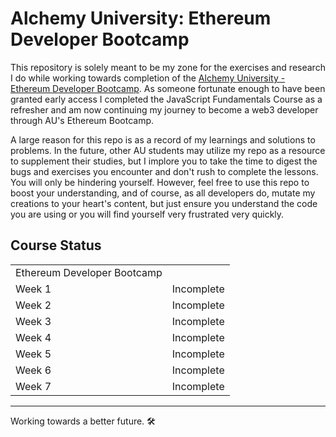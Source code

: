 # Alchemy University: Ethereum Developer Bootcamp

This repository is solely meant to be my zone for the exercises and research I do while working towards completion of the [Alchemy University - Ethereum Developer Bootcamp](https://university.alchemy.com/). As someone fortunate enough to have been granted early access I completed the JavaScript Fundamentals Course as a refresher and am now continuing my journey to become a web3 developer through AU's Ethereum Bootcamp.

A large reason for this repo is as a record of my learnings and solutions to problems. In the future, other AU students may utilize my repo as a resource to supplement their studies, but I implore you to take the time to digest the bugs and exercises you encounter and don't rush to complete the lessons. You will only be hindering yourself. However, feel free to use this repo to boost your understanding, and of course, as all developers do, mutate my creations to your heart's content, but just ensure you understand the code you are using or you will find yourself very frustrated very quickly.

## Course Status

|                        |                      |
|------------------------|----------------------|
| Ethereum Developer Bootcamp | |
| Week 1 | Incomplete |
| Week 2 | Incomplete |
| Week 3 | Incomplete |
| Week 4 | Incomplete |
| Week 5 | Incomplete |
| Week 6 | Incomplete |
| Week 7 | Incomplete |

---

Working towards a better future. 🛠